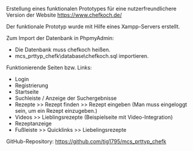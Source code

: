Erstellung eines funktionalen Prototypes für eine nutzerfreundlichere Version der Website https://www.chefkoch.de/

Der funktionale Prototyp wurde mit Hilfe eines Xampp-Servers erstellt.

Zum Import der Datenbank in PhpmyAdmin: 
  - Die Datenbank muss chefkoch heißen.
  - mcs_prttyp_chefk\database\chefkoch.sql importieren.

Funktionierende Seiten bzw. Links: 
  - Login
  - Registrierung
  - Startseite
  - Suchleiste / Anzeige der Suchergebnisse
  - Rezepte >> Rezept finden >> Rezept eingeben (Man muss eingeloggt sein, um ein Rezept einzugeben.)
  - Videos >> Lieblingsrezepte (Beispielseite mit Video-Integration)
  - Rezeptanzeige
  - Fußleiste >> Quicklinks >> Liebelingsrezepte

GitHub-Repository: https://github.com/tig1795/mcs_prttyp_chefk
